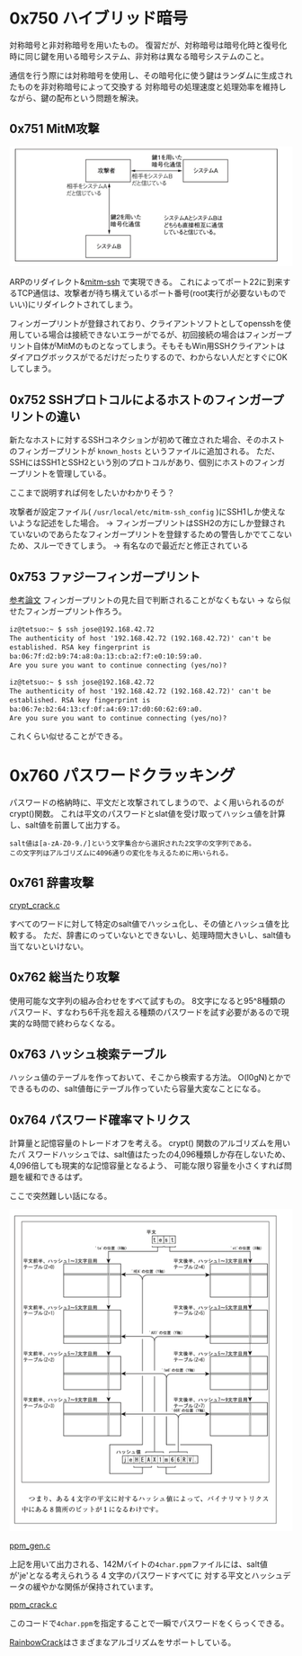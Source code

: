 # 0x750 ハイブリッド暗号

対称暗号と非対称暗号を用いたもの。
復習だが、対称暗号は暗号化時と復号化時に同じ鍵を用いる暗号システム、非対称は異なる暗号システムのこと。

通信を行う際には対称暗号を使用し、その暗号化に使う鍵はランダムに生成されたものを非対称暗号によって交換する
対称暗号の処理速度と処理効率を維持しながら、鍵の配布という問題を解決。

## 0x751 MitM攻撃

![攻撃イメージ図](./img/MitM.png)

ARPのリダイレクト&[mitm-ssh](https://github.com/jtesta/ssh-mitm) で実現できる。
これによってポート22に到来するTCP通信は、攻撃者が待ち構えているポート番号(root実行が必要ないものでいい)にリダイレクトされてしまう。

フィンガープリントが登録されており、クライアントソフトとしてopensshを使用している場合は接続できないエラーがでるが、初回接続の場合はフィンガープリント自体がMitMのものとなってしまう。そもそもWin用SSHクライアントはダイアログボックスがでるだけだったりするので、わからない人だとすぐにOKしてしまう。

## 0x752 SSHプロトコルによるホストのフィンガープリントの違い

新たなホストに対するSSHコネクションが初めて確立された場合、そのホストのフィンガープリントが `known_hosts` というファイルに追加される。
ただ、SSHにはSSH1とSSH2という別のプロトコルがあり、個別にホストのフィンガープリントを管理している。

ここまで説明すれば何をしたいかわかりそう？

攻撃者が設定ファイル( `/usr/local/etc/mitm-ssh_config` )にSSH1しか使えないような記述をした場合。
-> フィンガープリントはSSH2の方にしか登録されていないのであらたなフィンガープリントを登録するための警告しかでてこないため、スルーできてしまう。
-> 有名なので最近だと修正されている


## 0x753 ファジーフィンガープリント

[参考論文](http://ouah.lescigales.org/ffp.pdf)
フィンガープリントの見た目で判断されることがなくもない -> なら似せたフィンガープリント作ろう。

```通常
iz@tetsuo:~ $ ssh jose@192.168.42.72
The authenticity of host '192.168.42.72 (192.168.42.72)' can't be established. RSA key fingerprint is ba:06:7f:d2:b9:74:a8:0a:13:cb:a2:f7:e0:10:59:a0.
Are you sure you want to continue connecting (yes/no)?
```

```MtiM
iz@tetsuo:~ $ ssh jose@192.168.42.72
The authenticity of host '192.168.42.72 (192.168.42.72)' can't be established. RSA key fingerprint is ba:06:7e:b2:64:13:cf:0f:a4:69:17:d0:60:62:69:a0.
Are you sure you want to continue connecting (yes/no)?
```

これくらい似せることができる。

# 0x760 パスワードクラッキング

パスワードの格納時に、平文だと攻撃されてしまうので、よく用いられるのがcrypt()関数。
これは平文のパスワードとslat値を受け取ってハッシュ値を計算し、salt値を前置して出力する。

```マニュアルページより
salt値は[a-zA-Z0-9./]という文字集合から選択された2文字の文字列である。
この文字列はアルゴリズムに4096通りの変化を与えるために用いられる。
```

## 0x761 辞書攻撃

[crypt_crack.c](../src/chapter7/crypt_crack.c)

すべてのワードに対して特定のsalt値でハッシュ化し、その値とハッシュ値を比較する。
ただ、辞書にのっていないとできないし、処理時間大きいし、salt値も当てないといけない。

## 0x762 総当たり攻撃

使用可能な文字列の組み合わせをすべて試すもの。
8文字になると95^8種類のパスワード、すなわち6千兆を超える種類のパスワードを試す必要があるので現実的な時間で終わらなくなる。

## 0x763 ハッシュ検索テーブル

ハッシュ値のテーブルを作っておいて、そこから検索する方法。
O(l0gN)とかでできるものの、salt値毎にテーブル作っていたら容量大変なことになる。

## 0x764 パスワード確率マトリクス

計算量と記憶容量のトレードオフを考える。
crypt() 関数のアルゴリズムを用いたパ スワードハッシュでは、salt値はたったの4,096種類しか存在しないため、4,096倍しても現実的な記憶容量となるよう、
可能な限り容量を小さくすれば問題を緩和できるはず。

ここで突然難しい話になる。

![3次元バイナリマトリクス](./img/バイナリマトリクス.png)

[ppm_gen.c](../src/chapter7/ppm_gen.c)

上記を用いて出力される、142Mバイトの`4char.ppm`ファイルには、salt値が'je'となる考えられうる 4 文字のパスワードすべてに 対する平文とハッシュデータの緩やかな関係が保持されています。

[ppm_crack.c](../src/chapter7/ppm_crack.c)

このコードで`4char.ppm`を指定することで一瞬でパスワードをくらっくできる。

[RainbowCrack](https://project-rainbowcrack.com/)はさまざまなアルゴリズムをサポートしている。